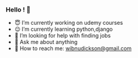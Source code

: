 ### Hello ! 👋

- :innocent: I’m currently working on udemy courses
- :wink: I’m currently learning python,django
- 🤔 I’m looking for help with finding jobs
- 💬 Ask me about anything
- :pencil: How to reach me: wibnudickson@gmail.com


